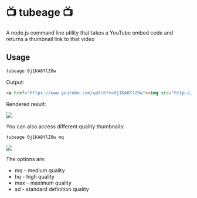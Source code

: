 # :tv: tubeage :tv:
A node.js command line utility that takes a YouTube embed code and returns a thumbnail link to that video

## Usage 
``` bash
tubeage 0j1KA8YlZ0w
```

Output:
``` html 
<a href="https://www.youtube.com/watch?v=0j1KA8YlZ0w"><img src="http://img.youtube.com/vi/0j1KA8YlZ0w/default.jpg"/></a>
```

Rendered result:

<a href="https://www.youtube.com/watch?v=0j1KA8YlZ0w"><img src="http://img.youtube.com/vi/0j1KA8YlZ0w/default.jpg"/></a>

You can also access different quality thumbnails:

``` bash
tubeage 0j1KA8YlZ0w mq
```
<a href="https://www.youtube.com/watch?v=0j1KA8YlZ0w"><img src="http://img.youtube.com/vi/0j1KA8YlZ0w/mqdefault.jpg"/></a>

The options are: 

* mq - medium quality
* hq - high quality
* max - maximum quality
* sd - standard definition quality
